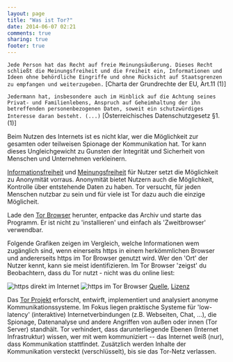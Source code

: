 ```yaml
---
layout: page
title: "Was ist Tor?"
date: 2014-06-07 02:21
comments: true
sharing: true
footer: true
---
```

`Jede Person hat das Recht auf freie Meinungsäußerung. Dieses Recht schließt die Meinungsfreiheit und die Freiheit ein, Informationen und Ideen ohne behördliche Eingriffe und ohne Rücksicht auf Staatsgrenzen zu empfangen und weiterzugeben.` [Charta der Grundrechte der EU, Art.11 (1)]

`Jedermann hat, insbesondere auch im Hinblick auf die Achtung seines Privat- und Familienlebens, Anspruch auf Geheimhaltung der ihn betreffenden personenbezogenen Daten, soweit ein schutzwürdiges Interesse daran besteht. (...)` [Österreichisches Datenschutzgesetz §1.(1)]

Beim Nutzen des Internets ist es nicht klar, wer die Möglichkeit zur gesamten oder teilweisen Spionage der Kommunikation hat. Tor kann dieses Ungleichgewicht zu Gunsten der Integrität und Sicherheit von Menschen und Unternehmen verkleinern.

[Informationsfreiheit](http://de.wikipedia.org/wiki/Informationsfreiheit) und [Meinungsfreiheit](http://de.wikipedia.org/wiki/Meinungsfreiheit) für Nutzer setzt die Möglichkeit zu Anonymität vorraus. Anonymität bietet Nutzern auch die Möglichkeit, Kontrolle über entstehende Daten zu haben. Tor versucht, für jeden Menschen nutzbar zu sein und für viele ist Tor dazu auch die einzige Möglicheit.

Lade den [Tor Browser](https://www.torproject.org/download/download.html) herunter, entpacke das Archiv und starte das Programm. Er ist nicht zu 'installieren' und einfach als 'Zweitbrowser' verwendbar.

Folgende Grafiken zeigen im Vergleich, welche Informationen wem zugänglich sind, wenn einerseits https in einem herkömmlichen Browser und andererseits https im Tor Browser genutzt wird. Wer den 'Ort' der Nutzer kennt, kann sie meist identifizieren. Im Tor Browser 'zeigst' du Beobachtern, dass du Tor nutzt - nicht was du online liest:

![https direkt im Internet](https://people.torproject.org/~lunar/tor-and-https/de/tor-and-https-1.png)
![https im Tor Browser](https://people.torproject.org/~lunar/tor-and-https/de/tor-and-https-3.png)
[Quelle](https://people.torproject.org/~lunar/tor-and-https/), [Lizenz](https://people.torproject.org/~lunar/tor-and-https/LICENSE)

Das [Tor Projekt](https://torproject.org) erforscht, entwirft, implementiert und analysiert anonyme Kommunikationssysteme. Im Fokus liegen praktische Systeme für 'low-latency' (interaktive) Internetverbindungen (z.B. Webseiten, Chat, ...), die Spionage, Datenanalyse und andere Angriffen von außen oder innen (Tor Server) standhält. Tor verhindert, dass darunterliegende Ebenen (Internet Infrastruktur) wissen, wer mit wem kommuniziert -- das Internet weiß (nur), dass Kommunikation stattfindet. Zusätzlich werden Inhalte der Kommunikation versteckt (verschlüsselt), bis sie das Tor-Netz verlassen.
